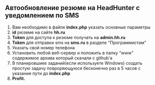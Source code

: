 Автообновление резюме на HeadHunter c уведомлением по SMS
---------------

1. Вам необходимо в файле **index.php** указать основные параметры
2. **id** рюземе на сайте **hh.ru**
3. **Token** для доступа к резюме получать на **admin.hh.ru**
4. **Token** для отправки sms на **sms.ru** в разделе "Программистам"
5. Указать свой номер телефона
6. Установить любой веб-сервер и положить в папку "www" содержимое архива который скачали с github'a
7. В планировшике заданий(если используете Windows) создать простую задачу повроряющуюся бесконечно раз в 5 часов с указание пути до **index.php**
8. **Profit.**